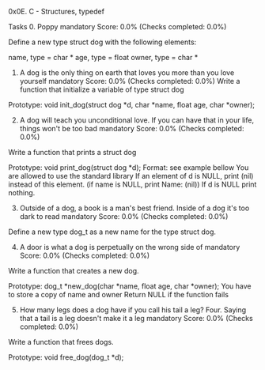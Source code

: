 0x0E. C - Structures, typedef

Tasks
0. Poppy
mandatory
Score: 0.0% (Checks completed: 0.0%)


Define a new type struct dog with the following elements:

name, type = char *
age, type = float
owner, type = char *

1. A dog is the only thing on earth that loves you more than you love yourself
mandatory
Score: 0.0% (Checks completed: 0.0%)
Write a function that initialize a variable of type struct dog

Prototype: void init_dog(struct dog *d, char *name, float age, char *owner);

2. A dog will teach you unconditional love. If you can have that in your life, things won't be too bad
mandatory
Score: 0.0% (Checks completed: 0.0%)


Write a function that prints a struct dog

Prototype: void print_dog(struct dog *d);
Format: see example bellow
You are allowed to use the standard library
If an element of d is NULL, print (nil) instead of this element. (if name is NULL, print Name: (nil))
If d is NULL print nothing.

3. Outside of a dog, a book is a man's best friend. Inside of a dog it's too dark to read
mandatory
Score: 0.0% (Checks completed: 0.0%)


Define a new type dog_t as a new name for the type struct dog.

4. A door is what a dog is perpetually on the wrong side of
mandatory
Score: 0.0% (Checks completed: 0.0%)


Write a function that creates a new dog.

Prototype: dog_t *new_dog(char *name, float age, char *owner);
You have to store a copy of name and owner
Return NULL if the function fails

5. How many legs does a dog have if you call his tail a leg? Four. Saying that a tail is a leg doesn't make it a leg
mandatory
Score: 0.0% (Checks completed: 0.0%)


Write a function that frees dogs.

Prototype: void free_dog(dog_t *d);
